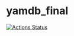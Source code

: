 # yamdb_final
[![Actions Status](https://github.com/Jakondak/yamdb_final/workflows/yamdb_workflow.yml/badge.svg)](https://github.com/Jakondak/yamdb_final/yamdb_workflow.yml)
